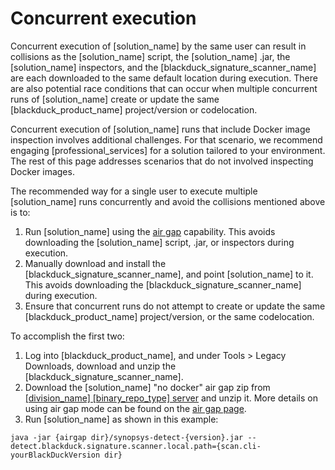 # Concurrent execution

Concurrent execution of [solution_name] by the same user can result in collisions as the [solution_name] script,
the [solution_name] .jar, the [solution_name] inspectors, and the [blackduck_signature_scanner_name]
are each downloaded to the same default location during execution. There are also potential race conditions that
can occur when multiple concurrent runs of [solution_name] create or update the same [blackduck_product_name]
project/version or codelocation.

Concurrent execution of [solution_name] runs that include Docker image inspection involves additional
challenges. For that scenario, we recommend engaging [professional_services] for a solution tailored to your environment.
The rest of this page addresses scenarios that do not involved inspecting Docker images.

The recommended way for a single user to execute multiple [solution_name] runs concurrently and
avoid the collisions mentioned above is to:

1. Run [solution_name] using the [air gap](airgap.md) capability. This avoids downloading the [solution_name] script, .jar, or inspectors during execution.
1. Manually download and install the [blackduck_signature_scanner_name], and point [solution_name] to it. This avoids downloading the [blackduck_signature_scanner_name] during execution.
1. Ensure that concurrent runs do not attempt to create or update the same [blackduck_product_name] project/version, or the same codelocation.

To accomplish the first two:

1. Log into [blackduck_product_name], and under Tools > Legacy Downloads, download and unzip the [blackduck_signature_scanner_name].
1. Download the [solution_name] "no docker" air gap zip from [[division_name] [binary_repo_type] server]([binary_repo_ui_url_base]/[binary_repo_repo]/[binary_repo_pkg_path]/[project_name]) and unzip it. More details on using air gap mode can be found on the [air gap page](airgap.md).
1. Run [solution_name] as shown in this example:

````
java -jar {airgap dir}/synopsys-detect-{version}.jar --detect.blackduck.signature.scanner.local.path={scan.cli-yourBlackDuckVersion dir}
````
